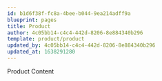 ```yaml
---
id: b1d6f38f-fc8a-4bee-b044-9ea214adff9a
blueprint: pages
title: Product
author: 4c05bb14-c4c4-442d-8206-8e884340b296
template: product/product
updated_by: 4c05bb14-c4c4-442d-8206-8e884340b296
updated_at: 1638291280
---
```

Product Content